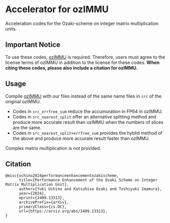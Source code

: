 # Accelerator for ozIMMU

Acceleration codes for the Ozaki-scheme on integer matrix multiplication units.

## Important Notice

To use these codes, [ozIMMU](https://github.com/enp1s0/ozIMMU) is required.
Therefore, users must agree to the license terms of ozIMMU in addition to the license for these codes.
**When citing these codes, please also include a citation for ozIMMU.**

## Usage

Compile [ozIMMU](https://github.com/enp1s0/ozIMMU) with our files instead of the same name files in `src` of the original ozIMMU.

- Codes in `src_errfree_sum` reduce the accumuration in FP64 in ozIMMU.
- Codes in `src_nearest_split` offer an alternative splitting method and produce more accurate result than ozIMMU when the numbers of slices are the same.
- Codes in `src_nearest_split+errfree_sum` provides the hyblid method of the above and produce more accurate result faster than ozIMMU.

Complex matrix multiplication is not provided.

## Citation

```
@misc{uchino2024performanceenhancementozakischeme,
      title={Performance Enhancement of the Ozaki Scheme on Integer Matrix Multiplication Unit},
      author={Yuki Uchino and Katsuhisa Ozaki and Toshiyuki Imamura},
      year={2024},
      eprint={2409.13313},
      archivePrefix={arXiv},
      primaryClass={cs.DC},
      url={https://arxiv.org/abs/2409.13313},
}
```
